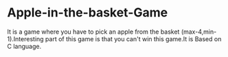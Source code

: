 # Apple-in-the-basket-Game
It is a game where you have to pick an apple from the basket (max-4,min-1).Interesting part of this game is that you can't win this game.It is Based on C language.
